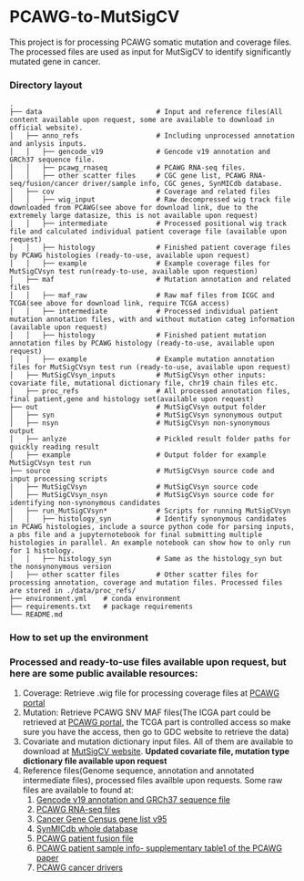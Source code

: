 # PCAWG-to-MutSigCV

This project is for processing PCAWG somatic mutation and coverage files. The processed files are used as input for MutSigCV to identify significantly mutated gene in cancer.

### Directory layout
    .
    ├── data                            # Input and reference files(All content available upon request, some are available to download in official website).  
    │   ├── anno_refs                   # Including unprocessed annotation and anlysis inputs.  
    │   │   ├── gencode_v19             # Gencode v19 annotation and GRCh37 sequence file.  
    │   │   ├── pcawg_rnaseq            # PCAWG RNA-seq files.  
    │   │   ├── other scatter files     # CGC gene list, PCAWG RNA-seq/fusion/cancer driver/sample info, CGC genes, SynMICdb database.
    │   ├── cov                         # Coverage and related files
    │   │   ├── wig_input               # Raw decompressed wig track file downloaded from PCAWG(see above for download link, due to the extremely large datasize, this is not available upon request)
    │   │   ├── intermediate            # Processed positional wig track file and calculated individual patient coverage file (available upon request)
    │   │   ├── histology               # Finished patient coverage files by PCAWG histologies (ready-to-use, available upon request)
    │   │   ├── example                 # Example coverage files for MutSigCVsyn test run(ready-to-use, available upon requestion)
    │   ├── maf                         # Mutation annotation and related files
    │   │   ├── maf_raw                 # Raw maf files from ICGC and TCGA(see above for download link, require TCGA access)
    │   │   ├── intermediate            # Processed individual patient mutation annotation files, with and without mutation categ information (available upon request)
    │   │   ├── histology               # Finished patient mutation annotation files by PCAWG histology (ready-to-use, available upon request)
    │   │   ├── example                 # Example mutation annotation files for MutSigCVsyn test run (ready-to-use, available upon request)
    │   ├── MutSigCVsyn_inputs          # MutSigCVsyn other inputs: covariate file, mutational dictionary file, chr19 chain files etc.
    │   ├── proc_refs                   # All processed annotation files, final patient,gene and histology set(available upon request)
    ├── out                             # MutSigCVsyn output folder
    │   ├── syn                         # MutSigCVsyn synonymous output
    │   ├── nsyn                        # MutSigCVsyn non-synonymous output
    │   ├── anlyze                      # Pickled result folder paths for quickly reading result
    │   ├── example                     # Output folder for example MutSigCVsyn test run
    ├── source                          # MutSigCVsyn source code and input processing scripts
    │   ├── MutSigCVsyn                 # MutSigCVsyn source code
    │   ├── MutSigCVsyn_nsyn            # MutSigCVsyn source code for identifying non-synonymous candidates
    │   ├── run_MutSigCVsyn*            # Scripts for running MutSigCVsyn
    │   │   ├── histology_syn           # Identify synonymous candidates in PCAWG histologies, include a source python code for parsing inputs, a pbs file and a jupyternotebook for final submitting multiple histologies in parallel. An example notebook can show how to only run for 1 histology. 
    │   │   ├── histology_syn           # Same as the histology_syn but the nonsynonymous version
    │   ├── other scatter files         # Other scatter files for processing annotation, coverage and mutation files. Processed files are stored in ./data/proc_refs/
    ├── environment.yml    # conda environment
    ├── requirements.txt   # package requirements
    └── README.md

### How to set up the environment

### Processed and ready-to-use files available upon request, but here are some public available resources:
1. Coverage: Retrieve .wig file for processing coverage files at [PCAWG portal](https://dcc.icgc.org/releases/PCAWG/consensus_snv_indel/wig_files)
2. Mutation: Retrieve PCAWG SNV MAF files(The ICGA part could be retrieved at [PCAWG portal](https://dcc.icgc.org/releases/PCAWG/consensus_snv_indel/), the TCGA part is controlled access so make sure you have the access, then go to GDC website to retrieve the data)
3. Covariate and mutation dictionary input files. All of them are available to download at [MutSigCV website](https://software.broadinstitute.org/cancer/cga/mutsig). **Updated covariate file, mutation type dictionary file available upon request**
4. Reference files(Genome sequence, annotation and annotated intermediate files), processed files availble upon requests. Some raw files are available to found at:
    1. [Gencode v19 annotation and GRCh37 sequence file](https://www.gencodegenes.org/human/release_19.html)
    2. [PCAWG RNA-seq files](https://dcc.icgc.org/releases/PCAWG/transcriptome/gene_expression)
    3. [Cancer Gene Census gene list v95](https://cancer.sanger.ac.uk/census)
    4. [SynMICdb whole database](http://synmicdb.dkfz.de/rsynmicdb/)
    5. [PCAWG patient fusion file](https://dcc.icgc.org/releases/PCAWG/transcriptome/fusion)
    6. [PCAWG patient sample info- supplementary table1 of the PCAWG paper](https://www.nature.com/articles/s41586-020-1969-6)
    7. [PCAWG cancer drivers](https://dcc.icgc.org/releases/PCAWG/driver_mutations)
